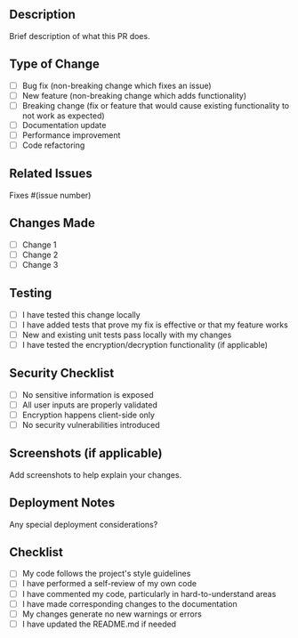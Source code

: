 ## Description
Brief description of what this PR does.

## Type of Change
- [ ] Bug fix (non-breaking change which fixes an issue)
- [ ] New feature (non-breaking change which adds functionality)
- [ ] Breaking change (fix or feature that would cause existing functionality to not work as expected)
- [ ] Documentation update
- [ ] Performance improvement
- [ ] Code refactoring

## Related Issues
Fixes #(issue number)

## Changes Made
- [ ] Change 1
- [ ] Change 2
- [ ] Change 3

## Testing
- [ ] I have tested this change locally
- [ ] I have added tests that prove my fix is effective or that my feature works
- [ ] New and existing unit tests pass locally with my changes
- [ ] I have tested the encryption/decryption functionality (if applicable)

## Security Checklist
- [ ] No sensitive information is exposed
- [ ] All user inputs are properly validated
- [ ] Encryption happens client-side only
- [ ] No security vulnerabilities introduced

## Screenshots (if applicable)
Add screenshots to help explain your changes.

## Deployment Notes
Any special deployment considerations?

## Checklist
- [ ] My code follows the project's style guidelines
- [ ] I have performed a self-review of my own code
- [ ] I have commented my code, particularly in hard-to-understand areas
- [ ] I have made corresponding changes to the documentation
- [ ] My changes generate no new warnings or errors
- [ ] I have updated the README.md if needed 